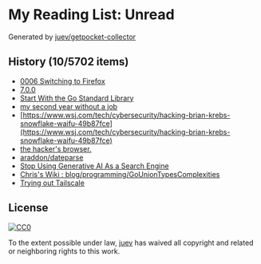 # My Reading List: Unread

Generated by [juev/getpocket-collector](https://github.com/juev/getpocket-collector)

## History (10/5702 items)

- [0006 Switching to Firefox](https://asindu.xyz/posts/switching-to-firefox/)
- [7.0.0](https://github.com/Mathics3/mathics-core/releases/tag/7.0.0)
- [Start With the Go Standard Library](https://matthewsanabria.dev/posts/start-with-the-go-standard-library/)
- [my second year without a job](https://shilin.ca/my-second-year-without-job/)
- [https://www.wsj.com/tech/cybersecurity/hacking-brian-krebs-snowflake-waifu-49b87fce](https://www.wsj.com/tech/cybersecurity/hacking-brian-krebs-snowflake-waifu-49b87fce)
- [the hacker's browser.](https://nyxt.atlas.engineer/)
- [araddon/dateparse](https://github.com/araddon/dateparse)
- [Stop Using Generative AI As a Search Engine](https://www.theverge.com/2024/12/5/24313222/chatgpt-pardon-biden-bush-esquire)
- [Chris's Wiki : blog/programming/GoUnionTypesComplexities](https://utcc.utoronto.ca/~cks/space/blog/programming/GoUnionTypesComplexities)
- [Trying out Tailscale](https://blog.uvokchee.de/2024/12/trying-out-tailscale.html)

## License

[![CC0](https://mirrors.creativecommons.org/presskit/buttons/88x31/svg/cc-zero.svg)](https://creativecommons.org/publicdomain/zero/1.0/)

To the extent possible under law, [juev](https://github.com/juev) has waived all copyright and related or neighboring rights to this work.
